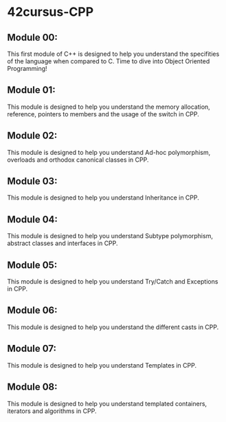 # 42cursus-CPP

## Module 00:
This first module of C++ is designed to help you understand the specifities of the language when compared to C. Time to dive into Object Oriented Programming!

## Module 01:
This module is designed to help you understand the memory allocation, reference, pointers to members and the usage of the switch in CPP.

## Module 02:
This module is designed to help you understand Ad-hoc polymorphism, overloads and orthodox canonical classes in CPP.

## Module 03:
This module is designed to help you understand Inheritance in CPP.

## Module 04:
This module is designed to help you understand Subtype polymorphism, abstract classes and interfaces in CPP.

## Module 05:
This module is designed to help you understand Try/Catch and Exceptions in CPP.

## Module 06:
This module is designed to help you understand the different casts in CPP.

## Module 07:
This module is designed to help you understand Templates in CPP.

## Module 08:
This module is designed to help you understand templated containers, iterators and algorithms in CPP.
